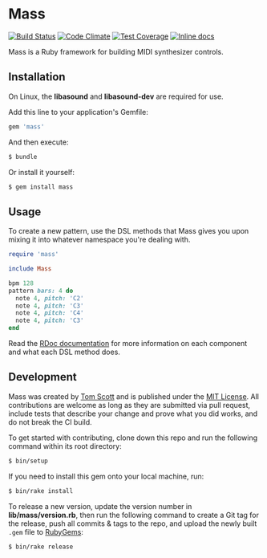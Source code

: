 # Mass

[![Build Status](https://travis-ci.org/tubbo/mass.svg?branch=master)](https://travis-ci.org/tubbo/mass)
[![Code Climate](https://codeclimate.com/github/tubbo/mass/badges/gpa.svg)](https://codeclimate.com/github/tubbo/mass)
[![Test Coverage](https://codeclimate.com/github/tubbo/mass/badges/coverage.svg)](https://codeclimate.com/github/tubbo/mass/coverage)
[![Inline docs](http://inch-ci.org/github/tubbo/mass.svg?branch=master)](http://inch-ci.org/github/tubbo/mass)

Mass is a Ruby framework for building MIDI synthesizer controls.

## Installation

On Linux, the **libasound** and **libasound-dev** are required for use.

Add this line to your application's Gemfile:

```ruby
gem 'mass'
```

And then execute:

```bash
$ bundle
```

Or install it yourself:

```bash
$ gem install mass
```

## Usage

To create a new pattern, use the DSL methods that Mass gives you upon
mixing it into whatever namespace you're dealing with.

```ruby
require 'mass'

include Mass

bpm 128
pattern bars: 4 do
  note 4, pitch: 'C2'
  note 4, pitch: 'C3'
  note 4, pitch: 'C4'
  note 4, pitch: 'C3'
end
```

Read the [RDoc documentation][rdoc] for more information on
each component and what each DSL method does.

## Development

Mass was created by [Tom Scott][tubbo] and is published under
the [MIT License][mit]. All contributions are welcome as long
as they are submitted via pull request, include tests that
describe your change and prove what you did works, and do not
break the CI build.

To get started with contributing, clone down this repo and run the
following command within its root directory:

```bash
$ bin/setup
```

If you need to install this gem onto your local machine, run:

```bash
$ bin/rake install
```

To release a new version, update the version number in
**lib/mass/version.rb**, then run the following command to create a Git
tag for the release, push all commits & tags to the repo, and upload the
newly built `.gem` file to [RubyGems][gem]:

```bash
$ bin/rake release
```

[tubbo]: https://github.com/tubbo
[rdoc]: http://www.rubydoc.info/github/tubbo/mass/master/frames
[gem]: https://rubygems.org
[mit]: https://github.com/tubbo/mass/blob/master/LICENSE.txt
